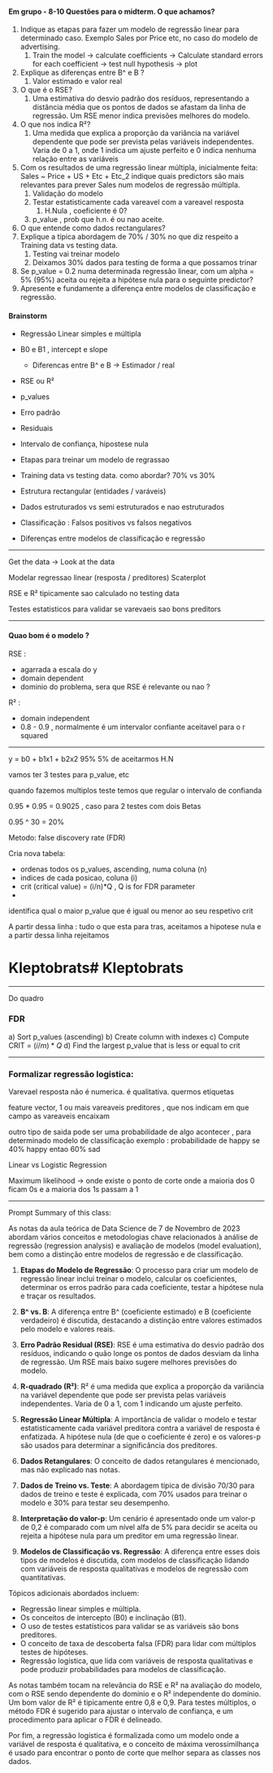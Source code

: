 #### Em grupo - 8-10 Questões para o midterm. O que achamos?

1. Indique as etapas para fazer um modelo de regressão linear para determinado caso. Exemplo Sales por Price etc, no caso do modelo de advertising.
	1. Train the model -> calculate coefficients -> Calculate standard errors for each coefficient -> test null hypothesis -> plot  
2. Explique as diferenças entre  B^ e B ?
	1. Valor estimado e valor real
3. O que é o RSE?
	1. Uma estimativa do desvio padrão dos resíduos, representando a distância média que os pontos de dados se afastam da linha de regressão. Um RSE menor indica previsões melhores do modelo.
4. O que nos indica R²?
	1. Uma medida que explica a proporção da variância na variável dependente que pode ser prevista pelas variáveis independentes. Varia de 0 a 1, onde 1 indica um ajuste perfeito e 0 indica nenhuma relação entre as variáveis
5. Com os resultados de uma regressão linear múltipla, inicialmente feita: Sales ~ Price + US + Etc + Etc_2 indique quais predictors são mais relevantes para prever Sales num modelos de regressão múltipla.
	1. Validação do modelo
	2. Testar estatisticamente cada vareavel com a vareavel resposta
		1. H.Nula , coeficiente é 0? 
	3. p_value , prob que h.n. é ou nao aceite.
6. O que entende como dados rectangulares?
7. Explique a típica abordagem de 70% / 30% no que diz respeito a Training data vs testing data.
	1. Testing vai treinar modelo
	2. Deixamos 30% dados para testing de forma a que possamos trinar 
8. Se p_value = 0.2 numa determinada regressão linear, com um alpha = 5% (95%) aceita ou rejeita a hipótese nula para o seguinte predictor?
9. Apresente e fundamente a diferença entre modelos de classificação e regressão.

#### Brainstorm
- Regressão Linear simples e múltipla
-  B0 e B1 , intercept e slope 
	- Diferencas entre B^ e B -> Estimador / real
- RSE ou R²
- p_values
- Erro padrão 
- Residuais
- Intervalo de confiança, hipostese nula

- Etapas para treinar um modelo de regrassao
- Training data vs testing data. como abordar? 70% vs 30% 

- Estrutura rectangular (entidades / varáveis)

- Dados estruturados vs semi estruturados e nao estruturados

- Classificação : Falsos positivos vs falsos negativos 
- Diferenças entre modelos de classificação e regressão





--- 

Get the data -> Look at the data 

Modelar regressao linear (resposta / preditores)
Scaterplot

RSE e R² tipicamente sao calculado no testing data

Testes estatisticos para validar se varevaeis sao bons preditors


----
#### Quao bom é o modelo ?

RSE : 
- agarrada a escala do y 
- domain dependent
- dominio do problema, sera que RSE é relevante ou nao ? 

R² : 
- domain independent
- 0.8 - 0.9 , normalmente é um intervalor confiante aceitavel para o r squared


------  -- 

y = b0 + b1x1 + b2x2
95%
5% de aceitarmos H.N 

vamos ter 3 testes para p_value, etc

quando fazemos multiplos teste temos que regular o intervalo de confianda 


0.95 * 0.95 = 0.9025 , caso para 2 testes com dois Betas

0.95 ^ 30 = 20% 




Metodo: false discovery rate (FDR)

Cria nova tabela:
- ordenas todos os p_values, ascending, numa coluna (n)
- indices de cada posicao, coluna (i)
- crit (critical value) = (i/n)*Q , Q is for FDR parameter
- 
identifica qual o maior p_value que é igual ou menor ao seu respetivo crit

A partir dessa linha : tudo o que esta para tras, aceitamos a hipotese nula e a partir dessa linha rejeitamos

# Kleptobrats# Kleptobrats


----- 
Do quadro 

### FDR 

a) Sort p_values (ascending)
b) Create column with indexes 
c) Compute CRIT = $(i/m)*Q$
d) Find the largest p_value that is less or equal to crit


----- 

### Formalizar regressão logistica: 

Varevael resposta não é numerica. é qualitativa. quermos etiquetas

feature vector, 1 ou mais vareaveis preditores , que nos indicam em que campo as vareaveis encaixam

outro tipo de saida pode ser uma probabilidade de algo acontecer , para determinado modelo de classificação 
	exemplo : probabilidade de happy
		se 40% happy
			entao 60% sad


Linear vs Logistic Regression 



Maximum likelihood 
-> onde existe o ponto de corte onde a maioria dos 0 ficam 0s e a maioria dos 1s passam a 1




--- - -- - - -

Prompt Summary of this class:

As notas da aula teórica de Data Science de 7 de Novembro de 2023 abordam vários conceitos e metodologias chave relacionados à análise de regressão (regression analysis) e avaliação de modelos (model evaluation), bem como a distinção entre modelos de regressão e de classificação.

1. **Etapas do Modelo de Regressão**: O processo para criar um modelo de regressão linear inclui treinar o modelo, calcular os coeficientes, determinar os erros padrão para cada coeficiente, testar a hipótese nula e traçar os resultados.

2. **B^ vs. B**: A diferença entre B^ (coeficiente estimado) e B (coeficiente verdadeiro) é discutida, destacando a distinção entre valores estimados pelo modelo e valores reais.

3. **Erro Padrão Residual (RSE)**: RSE é uma estimativa do desvio padrão dos resíduos, indicando o quão longe os pontos de dados desviam da linha de regressão. Um RSE mais baixo sugere melhores previsões do modelo.

4. **R-quadrado (R²)**: R² é uma medida que explica a proporção da variância na variável dependente que pode ser prevista pelas variáveis independentes. Varia de 0 a 1, com 1 indicando um ajuste perfeito.

5. **Regressão Linear Múltipla**: A importância de validar o modelo e testar estatisticamente cada variável preditora contra a variável de resposta é enfatizada. A hipótese nula (de que o coeficiente é zero) e os valores-p são usados para determinar a significância dos preditores.

6. **Dados Retangulares**: O conceito de dados retangulares é mencionado, mas não explicado nas notas.

7. **Dados de Treino vs. Teste**: A abordagem típica de divisão 70/30 para dados de treino e teste é explicada, com 70% usados para treinar o modelo e 30% para testar seu desempenho.

8. **Interpretação do valor-p**: Um cenário é apresentado onde um valor-p de 0,2 é comparado com um nível alfa de 5% para decidir se aceita ou rejeita a hipótese nula para um preditor em uma regressão linear.

9. **Modelos de Classificação vs. Regressão**: A diferença entre esses dois tipos de modelos é discutida, com modelos de classificação lidando com variáveis de resposta qualitativas e modelos de regressão com quantitativas.

Tópicos adicionais abordados incluem:
- Regressão linear simples e múltipla.
- Os conceitos de intercepto (B0) e inclinação (B1).
- O uso de testes estatísticos para validar se as variáveis são bons preditores.
- O conceito de taxa de descoberta falsa (FDR) para lidar com múltiplos testes de hipóteses.
- Regressão logística, que lida com variáveis de resposta qualitativas e pode produzir probabilidades para modelos de classificação.

As notas também tocam na relevância do RSE e R² na avaliação do modelo, com o RSE sendo dependente do domínio e o R² independente do domínio. Um bom valor de R² é tipicamente entre 0,8 e 0,9. Para testes múltiplos, o método FDR é sugerido para ajustar o intervalo de confiança, e um procedimento para aplicar o FDR é delineado.

Por fim, a regressão logística é formalizada como um modelo onde a variável de resposta é qualitativa, e o conceito de máxima verossimilhança é usado para encontrar o ponto de corte que melhor separa as classes nos dados.